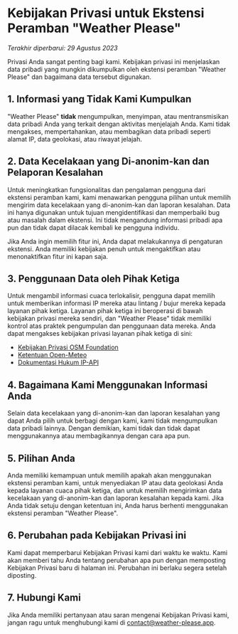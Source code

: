 # Kebijakan Privasi untuk Ekstensi Peramban "Weather Please"

_Terakhir diperbarui: 29 Agustus 2023_

Privasi Anda sangat penting bagi kami. Kebijakan privasi ini menjelaskan data pribadi yang mungkin dikumpulkan oleh ekstensi peramban "Weather Please" dan bagaimana data tersebut digunakan.

## 1. Informasi yang Tidak Kami Kumpulkan

"Weather Please" **tidak** mengumpulkan, menyimpan, atau mentransmisikan data pribadi Anda yang terkait dengan aktivitas menjelajah Anda. Kami tidak mengakses, mempertahankan, atau membagikan data pribadi seperti alamat IP, data geolokasi, atau riwayat jelajah.

## 2. Data Kecelakaan yang Di-anonim-kan dan Pelaporan Kesalahan

Untuk meningkatkan fungsionalitas dan pengalaman pengguna dari ekstensi peramban kami, kami menawarkan pengguna pilihan untuk memilih mengirim data kecelakaan yang di-anonim-kan dan laporan kesalahan. Data ini hanya digunakan untuk tujuan mengidentifikasi dan memperbaiki bug atau masalah dalam ekstensi. Ini tidak mengandung informasi pribadi apa pun dan tidak dapat dilacak kembali ke pengguna individu.

Jika Anda ingin memilih fitur ini, Anda dapat melakukannya di pengaturan ekstensi. Anda memiliki kebijakan penuh untuk mengaktifkan atau menonaktifkan fitur ini kapan saja.

## 3. Penggunaan Data oleh Pihak Ketiga

Untuk mengambil informasi cuaca terlokalisir, pengguna dapat memilih untuk memberikan informasi IP mereka atau lintang / bujur mereka kepada layanan pihak ketiga. Layanan pihak ketiga ini beroperasi di bawah kebijakan privasi mereka sendiri, dan "Weather Please" tidak memiliki kontrol atas praktek pengumpulan dan penggunaan data mereka. Anda dapat mengakses kebijakan privasi layanan pihak ketiga di sini:

- [Kebijakan Privasi OSM Foundation](https://wiki.osmfoundation.org/wiki/Privacy_Policy)
- [Ketentuan Open-Meteo](https://open-meteo.com/en/terms)
- [Dokumentasi Hukum IP-API](https://ip-api.com/docs/legal)

## 4. Bagaimana Kami Menggunakan Informasi Anda

Selain data kecelakaan yang di-anonim-kan dan laporan kesalahan yang dapat Anda pilih untuk berbagi dengan kami, kami tidak mengumpulkan data pribadi lainnya. Dengan demikian, kami tidak dan tidak dapat menggunakannya atau membagikannya dengan cara apa pun.

## 5. Pilihan Anda

Anda memiliki kemampuan untuk memilih apakah akan menggunakan ekstensi peramban kami, untuk menyediakan IP atau data geolokasi Anda kepada layanan cuaca pihak ketiga, dan untuk memilih mengirimkan data kecelakaan yang di-anonim-kan dan laporan kesalahan kepada kami. Jika Anda tidak setuju dengan ketentuan ini, Anda harus berhenti menggunakan ekstensi peramban "Weather Please".

## 6. Perubahan pada Kebijakan Privasi ini

Kami dapat memperbarui Kebijakan Privasi kami dari waktu ke waktu. Kami akan memberi tahu Anda tentang perubahan apa pun dengan memposting Kebijakan Privasi baru di halaman ini. Perubahan ini berlaku segera setelah diposting.

## 7. Hubungi Kami

Jika Anda memiliki pertanyaan atau saran mengenai Kebijakan Privasi kami, jangan ragu untuk menghubungi kami di [contact@weather-please.app](mailto:contact@weather-please.app).
